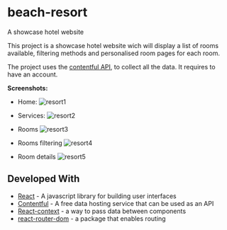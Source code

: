 # beach-resort
A showcase hotel website

This project is a showcase hotel website wich will display a list of rooms available, filtering methods and personalised room pages for each room.

The project uses the [contentful API](https://www.contentful.com/), to collect all the data. It requires to have an account.

**Screenshots:**
* Home:
![resort1](https://i.ibb.co/W0By189/resort1.png)


* Services:
![resort2](https://i.ibb.co/wS9Vbcr/resort2.png)


* Rooms
![resort3](https://i.ibb.co/7RmJ0Xt/resort3.png)


* Rooms filtering
![resort4](https://i.ibb.co/Bf0qQPp/resort4.png)


* Room details
![resort5](https://i.ibb.co/GMTFKcj/resort5.png)

## Developed With

* [React](https://reactjs.org/) - A javascript library for building user interfaces
* [Contentful](https://www.contentful.com/) - A free data hosting service that can be used as an API
* [React-context](https://reactjs.org/docs/context.html#reactcreatecontext) - a way to pass data between components
* [react-router-dom](https://www.npmjs.com/package/react-router-dom) - a package that enables routing

